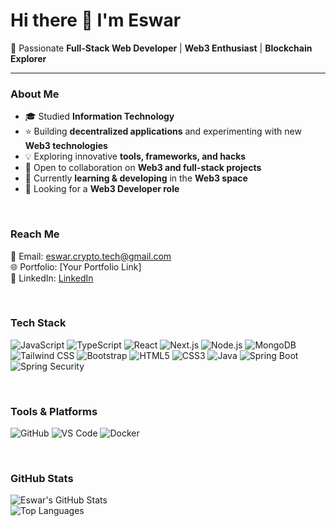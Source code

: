 # Hi there 👋 I'm Eswar
🌟 Passionate **Full-Stack Web Developer** | **Web3 Enthusiast** | **Blockchain Explorer**  

---

###  About Me  
- 🎓 Studied **Information Technology**  
- ⭐ Building **decentralized applications** and experimenting with new **Web3 technologies**  
- 💡 Exploring innovative **tools, frameworks, and hacks**  
- 🤝 Open to collaboration on **Web3 and full-stack projects**  
- 📖 Currently **learning & developing** in the **Web3 space**  
- 🎯 Looking for a **Web3 Developer role**  

<br>

###  Reach Me  
📩 Email: [eswar.crypto.tech@gmail.com](mailto:eswar.crypto.tech@gmail.com)  
🌐 Portfolio: [Your Portfolio Link]  
💼 LinkedIn: [LinkedIn](https://www.linkedin.com/in/b-eswararao-9b2841240/)  

<br>

###  Tech Stack  
![JavaScript](https://img.shields.io/badge/-JavaScript-F7DF1E?style=flat&logo=javascript&logoColor=black)
![TypeScript](https://img.shields.io/badge/-TypeScript-3178C6?style=flat&logo=typescript&logoColor=white) 
![React](https://img.shields.io/badge/-React-61DAFB?style=flat&logo=react&logoColor=black)
![Next.js](https://img.shields.io/badge/-Next.js-000000?style=flat&logo=next.js&logoColor=white)
![Node.js](https://img.shields.io/badge/-Node.js-339933?style=flat&logo=node.js&logoColor=white)
![MongoDB](https://img.shields.io/badge/-MongoDB-47A248?style=flat&logo=mongodb&logoColor=white)
![Tailwind CSS](https://img.shields.io/badge/-Tailwind%20CSS-38B2AC?style=flat&logo=tailwind-css&logoColor=white)
![Bootstrap](https://img.shields.io/badge/-Bootstrap-7952B3?style=flat&logo=bootstrap&logoColor=white)
![HTML5](https://img.shields.io/badge/-HTML5-E34F26?style=flat&logo=html5&logoColor=white)
![CSS3](https://img.shields.io/badge/-CSS3-1572B6?style=flat&logo=css3&logoColor=white)
![Java](https://img.shields.io/badge/-Java-007396?style=flat&logo=java&logoColor=white)
![Spring Boot](https://img.shields.io/badge/-Spring%20Boot-6DB33F?style=flat&logo=spring-boot&logoColor=white)
![Spring Security](https://img.shields.io/badge/-Spring%20Security-6DB33F?style=flat&logo=spring-security&logoColor=white)

<br>

###  Tools & Platforms  
![GitHub](https://img.shields.io/badge/-GitHub-181717?style=flat&logo=github&logoColor=white)
![VS Code](https://img.shields.io/badge/-VS%20Code-007ACC?style=flat&logo=visual-studio-code&logoColor=white)
![Docker](https://img.shields.io/badge/-Docker-2496ED?style=flat&logo=docker&logoColor=white)


<br>

###  GitHub Stats  
![Eswar's GitHub Stats](https://github-readme-stats.vercel.app/api?username=your-github-username&show_icons=true&theme=white)  
![Top Languages](https://github-readme-stats.vercel.app/api/top-langs/?username=your-github-username&layout=compact&theme=white)  
